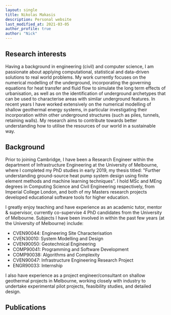 ```yaml
---
layout: single
title: Nikolas Makasis
description: Personal website
last_modified_at: 2021-03-05
author_profile: true
author: "Nick"
---
```

## Research interests

Having a background in engineering (civil) and computer science, I am passionate about applying computational, statistical and data-driven solutions to real world problems. My work currently focuses on the numerical modelling of the underground, incorporating the governing equations for heat transfer and fluid flow to simulate the long term effects of urbanisation, as well as on the identification of underground archetypes that can be used to characterise areas with similar underground features. In recent years I have worked extensively on the numerical modelling of shallow geothermal energy systems, in particular investigating their incorporation within other underground structures (such as piles, tunnels, retaining walls). My research aims to contribute towards better understanding how to utilise the resources of our world in a sustainable way.

## Background

Prior to joining Cambridge, I have been a Research Engineer within the department of Infrastructure Engineering at the University of Melbourne, where I completed my PhD studies in early 2019, my thesis titled: "Further understanding ground-source heat pump system design using finite element methods and machine learning techniques". I hold MSc and MEng degrees in Computing Science and Civil Engineering respectively, from Imperial College London, and both of my Masters research projects developed educational software tools for higher education.

I greatly enjoy teaching and have experience as an academic tutor, mentor & supervisor, currently co-supervise 4 PhD candidates from the University of Melbourne. Subjects I have been involved in within the past few years (at the University of Melbourne) include:

* CVEN90044: Engineering Site Characterisation
* CVEN30010: System Modelling and Design
* CVEN90050: Geotechnical Engineering
* COMP90041: Programming and Software Development
* COMP90038: Algorithms and Complexity
* CVEN90047: Infrastructure Engineering Research Project
* ENGR90033: Internship

I also have experience as a project engineer/consultant on shallow geothermal projects in Melbourne, working closely with industry to undertake experimental pilot projects, feasibility studies, and detailed design.

## Publications

<p>
<script src="https://bibbase.org/service/mendeley/b56898ae-be91-3709-b6b9-d4db3e000556?jsonp=1"></script>
</p>
